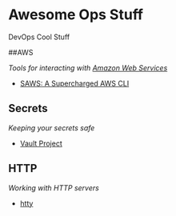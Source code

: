 # Awesome Ops Stuff
DevOps Cool Stuff


##AWS

*Tools for interacting with [Amazon Web Services](http://aws.amazon.com/)*

- [SAWS: A Supercharged AWS CLI](https://github.com/donnemartin/saws)


## Secrets

*Keeping your secrets safe*

- [Vault Project](https://vaultproject.io/)


## HTTP

*Working with HTTP servers*

- [htty](http://htty.github.io/htty)